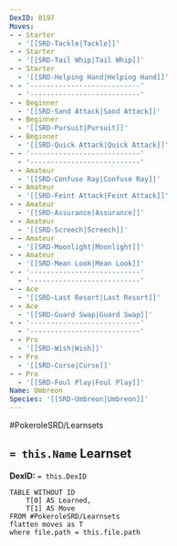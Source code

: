 ```yaml
---
DexID: 0197
Moves:
- - Starter
  - '[[SRD-Tackle|Tackle]]'
- - Starter
  - '[[SRD-Tail Whip|Tail Whip]]'
- - Starter
  - '[[SRD-Helping Hand|Helping Hand]]'
- - '---------------------------'
  - '---------------------------'
- - Beginner
  - '[[SRD-Sand Attack|Sand Attack]]'
- - Beginner
  - '[[SRD-Pursuit|Pursuit]]'
- - Beginner
  - '[[SRD-Quick Attack|Quick Attack]]'
- - '---------------------------'
  - '---------------------------'
- - Amateur
  - '[[SRD-Confuse Ray|Confuse Ray]]'
- - Amateur
  - '[[SRD-Feint Attack|Feint Attack]]'
- - Amateur
  - '[[SRD-Assurance|Assurance]]'
- - Amateur
  - '[[SRD-Screech|Screech]]'
- - Amateur
  - '[[SRD-Moonlight|Moonlight]]'
- - Amateur
  - '[[SRD-Mean Look|Mean Look]]'
- - '---------------------------'
  - '---------------------------'
- - Ace
  - '[[SRD-Last Resort|Last Resort]]'
- - Ace
  - '[[SRD-Guard Swap|Guard Swap]]'
- - '---------------------------'
  - '---------------------------'
- - Pro
  - '[[SRD-Wish|Wish]]'
- - Pro
  - '[[SRD-Curse|Curse]]'
- - Pro
  - '[[SRD-Foul Play|Foul Play]]'
Name: Umbreon
Species: '[[SRD-Umbreon|Umbreon]]'
---
```


#PokeroleSRD/Learnsets

## `= this.Name` Learnset

**DexID:** `= this.DexID`

```dataview
TABLE WITHOUT ID
    T[0] AS Learned,
    T[1] AS Move
FROM #PokeroleSRD/Learnsets
flatten moves as T
where file.path = this.file.path
```
